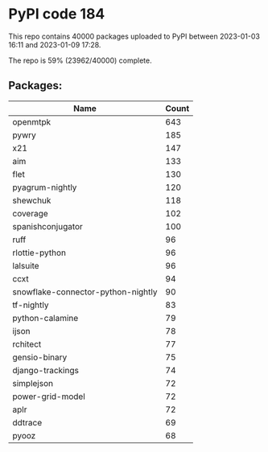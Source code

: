 # PyPI code 184

This repo contains 40000 packages uploaded to PyPI between 
2023-01-03 16:11 and 2023-01-09 17:28.

The repo is 59% (23962/40000) complete.

## Packages:

| Name  | Count |
| ----- | ----- |
| openmtpk | 643 |
| pywry | 185 |
| x21 | 147 |
| aim | 133 |
| flet | 130 |
| pyagrum-nightly | 120 |
| shewchuk | 118 |
| coverage | 102 |
| spanishconjugator | 100 |
| ruff | 96 |
| rlottie-python | 96 |
| lalsuite | 96 |
| ccxt | 94 |
| snowflake-connector-python-nightly | 90 |
| tf-nightly | 83 |
| python-calamine | 79 |
| ijson | 78 |
| rchitect | 77 |
| gensio-binary | 75 |
| django-trackings | 74 |
| simplejson | 72 |
| power-grid-model | 72 |
| aplr | 72 |
| ddtrace | 69 |
| pyooz | 68 |


